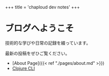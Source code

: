 +++
title = 'chaploud dev notes'
+++

# ブログへようこそ

技術的な学びや日常の記録を綴っています。

最新の投稿をぜひご覧ください。

- [About Page]({{< ref "./pages/about.md" >}})
- [Clojure CLI](/blog/ai-generated/clojure-cli.html)